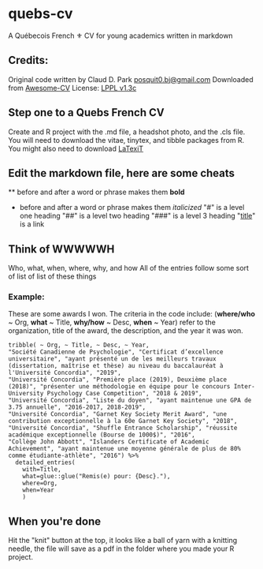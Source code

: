 # quebs-cv
A Québecois French ⚜ CV for young academics written in markdown 

## Credits: 
Original code written by Claud D. Park <posquit0.bj@gmail.com>
Downloaded from [Awesome-CV](https://github.com/posquit0/Awesome-CV)
License: [LPPL v1.3c](http://www.latex-project.org/lppl)

## Step one to a Quebs French CV
Create and R project with the .md file, a headshot photo, and the .cls file. 
You will need to download the vitae, tinytex, and tibble packages from R. You might also need to download [LaTexiT](https://download.cnet.com/LaTeXiT/3000-2053_4-66890.html)

## Edit the markdown file, here are some cheats
** before and after a word or phrase makes them **bold**
* before and after a word or phrase makes them *italicized*
"#" is a level one heading
"##" is a level two heading
"###" is a level 3 heading
"[title](https://www.example.com)" is a link

## Think of WWWWWH
Who, what, when, where, why, and how
All of the entries follow some sort of list of list of these things

### Example: 
These are some awards I won. The criteria in the code include: (**where/who** ~ Org, **what** ~ Title,  **why/how** ~ Desc, **when** ~ Year) refer to the organization, title of the award, the description, and the year it was won. 

````{r}
tribble( ~ Org, ~ Title, ~ Desc, ~ Year, 
"Société Canadienne de Psychologie", "Certificat d’excellence universitaire", "ayant présenté un de les meilleurs travaux (dissertation, maîtrise et thèse) au niveau du baccalauréat à l'Université Concordia", "2019",
"Université Concordia", "Première place (2019), Deuxième place (2018)", "présenter une méthodologie en équipe pour le concours Inter-University Psychology Case Competition", "2018 & 2019",
"Université Concordia", "Liste du doyen", "ayant maintenue une GPA de 3.75 annuelle", "2016-2017, 2018-2019",
"Université Concordia", "Garnet Key Society Merit Award", "une contribution exceptionnelle à la 60e Garnet Key Society", "2018",
"Université Concordia", "Shuffle Entrance Scholarship", "réussite académique exceptionnelle (Bourse de 1000$)", "2016",
"Collège John Abbott", "Islanders Certificate of Academic Achievement", "ayant maintenue une moyenne générale de plus de 80% comme étudiante-athlète", "2016") %>% 
  detailed_entries(
    with=Title, 
    what=glue::glue("Remis(e) pour: {Desc}."), 
    where=Org, 
    when=Year
    )
````

## When you're done
Hit the "knit" button at the top, it looks like a ball of yarn with a knitting needle, the file will save as a pdf in the folder where you made your R project. 

